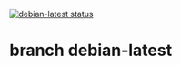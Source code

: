 [![debian-latest status](https://api.cirrus-ci.com/github/hilbix/cirrus.svg?branch=debian-latest)](https://cirrus-ci.com/github/hilbix/cirrus/debian-latest)

# branch debian-latest

